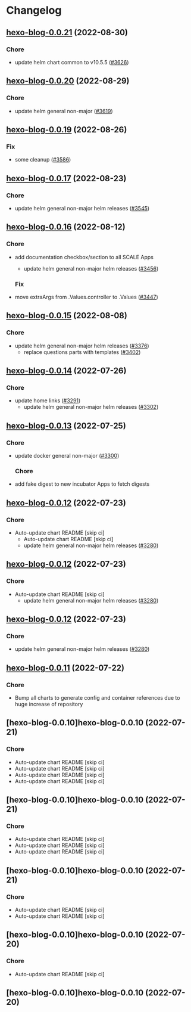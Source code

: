 # Changelog



## [hexo-blog-0.0.21](https://github.com/truecharts/charts/compare/hexo-blog-0.0.20...hexo-blog-0.0.21) (2022-08-30)

### Chore

- update helm chart common to v10.5.5 ([#3626](https://github.com/truecharts/charts/issues/3626))




## [hexo-blog-0.0.20](https://github.com/truecharts/charts/compare/hexo-blog-0.0.19...hexo-blog-0.0.20) (2022-08-29)

### Chore

- update helm general non-major ([#3619](https://github.com/truecharts/charts/issues/3619))




## [hexo-blog-0.0.19](https://github.com/truecharts/charts/compare/hexo-blog-0.0.17...hexo-blog-0.0.19) (2022-08-26)

### Fix

- some cleanup ([#3586](https://github.com/truecharts/charts/issues/3586))




## [hexo-blog-0.0.17](https://github.com/truecharts/charts/compare/hexo-blog-0.0.16...hexo-blog-0.0.17) (2022-08-23)

### Chore

- update helm general non-major helm releases ([#3545](https://github.com/truecharts/charts/issues/3545))




## [hexo-blog-0.0.16](https://github.com/truecharts/charts/compare/hexo-blog-0.0.15...hexo-blog-0.0.16) (2022-08-12)

### Chore

- add documentation checkbox/section to all SCALE Apps
  - update helm general non-major helm releases ([#3456](https://github.com/truecharts/charts/issues/3456))

  ### Fix

- move extraArgs from .Values.controller to .Values ([#3447](https://github.com/truecharts/charts/issues/3447))




## [hexo-blog-0.0.15](https://github.com/truecharts/charts/compare/hexo-blog-0.0.14...hexo-blog-0.0.15) (2022-08-08)

### Chore

- update helm general non-major helm releases ([#3376](https://github.com/truecharts/charts/issues/3376))
  - replace questions parts with templates ([#3402](https://github.com/truecharts/charts/issues/3402))




## [hexo-blog-0.0.14](https://github.com/truecharts/apps/compare/hexo-blog-0.0.13...hexo-blog-0.0.14) (2022-07-26)

### Chore

- update home links ([#3291](https://github.com/truecharts/apps/issues/3291))
  - update helm general non-major helm releases ([#3302](https://github.com/truecharts/apps/issues/3302))




## [hexo-blog-0.0.13](https://github.com/truecharts/apps/compare/hexo-blog-0.0.12...hexo-blog-0.0.13) (2022-07-25)

### Chore

- update docker general non-major ([#3300](https://github.com/truecharts/apps/issues/3300))

  ### Chore

- add fake digest to new incubator Apps to fetch digests




## [hexo-blog-0.0.12](https://github.com/truecharts/apps/compare/hexo-blog-0.0.11...hexo-blog-0.0.12) (2022-07-23)

### Chore

- Auto-update chart README [skip ci]
  - Auto-update chart README [skip ci]
  - update helm general non-major helm releases ([#3280](https://github.com/truecharts/apps/issues/3280))




## [hexo-blog-0.0.12](https://github.com/truecharts/apps/compare/hexo-blog-0.0.11...hexo-blog-0.0.12) (2022-07-23)

### Chore

- Auto-update chart README [skip ci]
  - update helm general non-major helm releases ([#3280](https://github.com/truecharts/apps/issues/3280))




## [hexo-blog-0.0.12](https://github.com/truecharts/apps/compare/hexo-blog-0.0.11...hexo-blog-0.0.12) (2022-07-23)

### Chore

- update helm general non-major helm releases ([#3280](https://github.com/truecharts/apps/issues/3280))




## [hexo-blog-0.0.11](https://github.com/truecharts/apps/compare/hexo-blog-0.0.10...hexo-blog-0.0.11) (2022-07-22)

### Chore

- Bump all charts to generate config and container references due to huge increase of repository



## [hexo-blog-0.0.10]hexo-blog-0.0.10 (2022-07-21)

### Chore

- Auto-update chart README [skip ci]
- Auto-update chart README [skip ci]
- Auto-update chart README [skip ci]
- Auto-update chart README [skip ci]



## [hexo-blog-0.0.10]hexo-blog-0.0.10 (2022-07-21)

### Chore

- Auto-update chart README [skip ci]
- Auto-update chart README [skip ci]
- Auto-update chart README [skip ci]



## [hexo-blog-0.0.10]hexo-blog-0.0.10 (2022-07-21)

### Chore

- Auto-update chart README [skip ci]
- Auto-update chart README [skip ci]



## [hexo-blog-0.0.10]hexo-blog-0.0.10 (2022-07-20)

### Chore

- Auto-update chart README [skip ci]



## [hexo-blog-0.0.10]hexo-blog-0.0.10 (2022-07-20)
